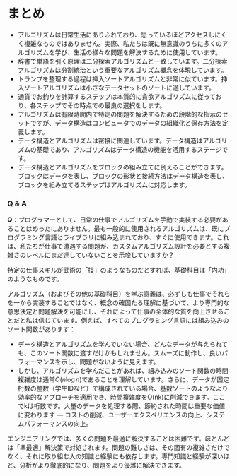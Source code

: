 # まとめ

- アルゴリズムは日常生活にありふれており、思っているほどアクセスしにくく複雑なものではありません。実際、私たちは既に無意識のうちに多くのアルゴリズムを学び、生活の様々な問題を解決するために使用しています。
- 辞書で単語を引く原理は二分探索アルゴリズムと一致しています。二分探索アルゴリズムは分割統治という重要なアルゴリズム概念を体現しています。
- トランプを整理する過程は挿入ソートアルゴリズムと非常に似ています。挿入ソートアルゴリズムは小さなデータセットのソートに適しています。
- 通貨でお釣りを計算するステップは本質的に貪欲アルゴリズムに従っており、各ステップでその時点での最良の選択をします。
- アルゴリズムは有限時間内で特定の問題を解決するための段階的な指示のセットですが、データ構造はコンピュータでのデータの組織化と保存方法を定義します。
- データ構造とアルゴリズムは密接に関連しています。データ構造はアルゴリズムの基礎であり、アルゴリズムはデータ構造の機能を活用するステージです。
- データ構造とアルゴリズムをブロックの組み立てに例えることができます。ブロックはデータを表し、ブロックの形状と接続方法はデータ構造を表し、ブロックを組み立てるステップはアルゴリズムに対応します。

### Q & A

**Q**：プログラマーとして、日常の仕事でアルゴリズムを手動で実装する必要があることはめったにありません。最も一般的に使用されるアルゴリズムは、既にプログラミング言語とライブラリに組み込まれており、すぐに使用できます。これは、私たちが仕事で遭遇する問題が、カスタムアルゴリズム設計を必要とする複雑さのレベルにまだ達していないことを示唆していますか？

特定の仕事スキルが武術の「技」のようなものだとすれば、基礎科目は「内功」のようなものです。

アルゴリズム（およびその他の基礎科目）を学ぶ意義は、必ずしも仕事でそれらを一から実装することではなく、概念の確固たる理解に基づいて、より専門的な意思決定と問題解決を可能にし、それによって仕事の全体的な質を向上させることだと私は信じています。例えば、すべてのプログラミング言語には組み込みのソート関数があります：

- データ構造とアルゴリズムを学んでいない場合、どんなデータが与えられても、このソート関数に渡すだけかもしれません。スムーズに動作し、良いパフォーマンスを示し、問題がないように見えます。
- しかし、アルゴリズムを学んだことがあれば、組み込みのソート関数の時間複雑度は通常$O(n \log n)$であることを理解しています。さらに、データが固定桁数の整数（学生IDなど）で構成されている場合、基数ソートのようなより効率的なアプローチを適用でき、時間複雑度をO(nk)に削減できます。ここでkは桁数です。大量のデータを処理する際、節約された時間は重要な価値に変わります — コストの削減、ユーザーエクスペリエンスの向上、システムパフォーマンスの向上。

エンジニアリングでは、多くの問題を最適に解決することは困難です。ほとんどは「準最適」解決策で対処されます。問題の難しさは、その固有の複雑さだけでなく、それに取り組む人の知識と経験にも依存します。専門知識と経験が深いほど、分析がより徹底的になり、問題をより優雅に解決できます。
